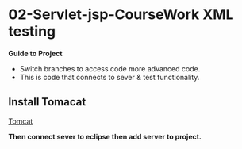 # 02-Servlet-jsp-CourseWork XML testing

**Guide to Project**

   - Switch branches to access code more advanced code.
   - This is code that connects to sever & test functionality.
 
## Install Tomacat 

 [Tomcat](https://tomcat.apache.org/download-70.cgi)
 
 
 
 **Then connect sever to eclipse then add server to project.**
 



